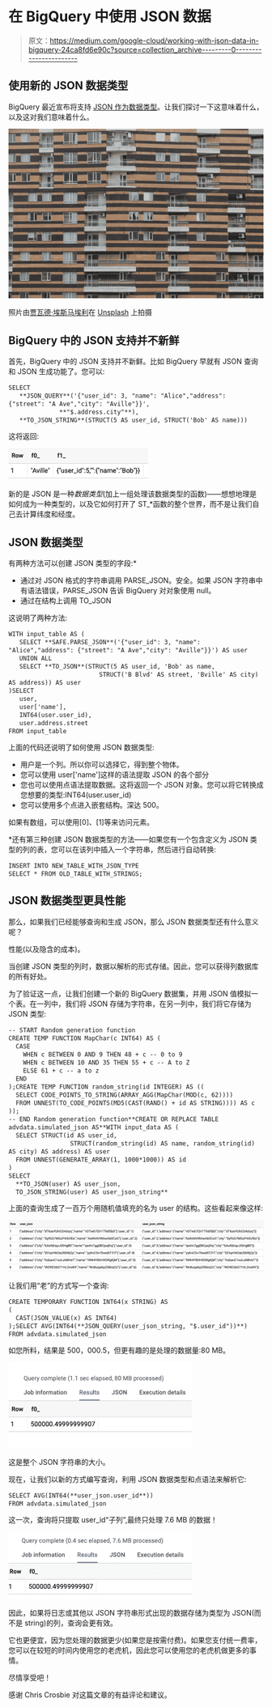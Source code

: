 # 在 BigQuery 中使用 JSON 数据

> 原文：<https://medium.com/google-cloud/working-with-json-data-in-bigquery-24ca8fd6e90c?source=collection_archive---------0----------------------->

## 使用新的 JSON 数据类型

BigQuery 最近宣布将支持 [JSON 作为数据类型](https://cloud.google.com/bigquery/docs/reference/standard-sql/json-data)。让我们探讨一下这意味着什么，以及这对我们意味着什么。

![](img/15681a53611e9b6123c1d7f54c64a825.png)

照片由[贾瓦德·埃斯马埃利](https://unsplash.com/@javad_esmaeili?utm_source=unsplash&utm_medium=referral&utm_content=creditCopyText)在 [Unsplash](https://unsplash.com/?utm_source=unsplash&utm_medium=referral&utm_content=creditCopyText) 上拍摄

## BigQuery 中的 JSON 支持并不新鲜

首先，BigQuery 中的 JSON 支持并不新鲜。比如 BigQuery 早就有 JSON 查询和 JSON 生成功能了。您可以:

```
SELECT 
   **JSON_QUERY**('{"user_id": 3, "name": "Alice","address": {"street": "A Ave","city": "Aville"}}',
              **"$.address.city"**),
   **TO_JSON_STRING**(STRUCT(5 AS user_id, STRUCT('Bob' AS name)))
```

这将返回:

![](img/f921bb0230a92eff9c45d6e99424f656.png)

新的是 JSON 是一种*数据类型*(加上一组处理该数据类型的函数)——想想地理是如何成为一种类型的，以及它如何打开了 ST_*函数的整个世界，而不是让我们自己去计算纬度和经度。

## JSON 数据类型

有两种方法可以创建 JSON 类型的字段:*

*   通过对 JSON 格式的字符串调用 PARSE_JSON。安全。如果 JSON 字符串中有语法错误，PARSE_JSON 告诉 BigQuery 对对象使用 null。
*   通过在结构上调用 TO_JSON

这说明了两种方法:

```
WITH input_table AS (
   SELECT **SAFE.PARSE_JSON**('{"user_id": 3, "name": "Alice","address": {"street": "A Ave","city": "Aville"}}') AS user
   UNION ALL
   SELECT **TO_JSON**(STRUCT(5 AS user_id, 'Bob' as name,
                         STRUCT('B Blvd' AS street, 'Bville' AS city) AS address)) AS user
)SELECT 
   user, 
   user['name'], 
   INT64(user.user_id),
   user.address.street
FROM input_table
```

上面的代码还说明了如何使用 JSON 数据类型:

*   用户是一个列。所以你可以选择它，得到整个物体。
*   您可以使用 user['name']这样的语法提取 JSON 的各个部分
*   您也可以使用点语法提取数据。这将返回一个 JSON 对象。您可以将它转换成您想要的类型:INT64(user.user_id)
*   您可以使用多个点进入嵌套结构。深达 500。

如果有数组，可以使用[0]、[1]等来访问元素。

*还有第三种创建 JSON 数据类型的方法——如果您有一个包含定义为 JSON 类型的列的表，您可以在该列中插入一个字符串，然后进行自动转换:

```
INSERT INTO NEW_TABLE_WITH_JSON_TYPE
SELECT * FROM OLD_TABLE_WITH_STRINGS;
```

## JSON 数据类型更具性能

那么，如果我们已经能够查询和生成 JSON，那么 JSON 数据类型还有什么意义呢？

性能(以及隐含的成本)。

当创建 JSON 类型的列时，数据以解析的形式存储。因此，您可以获得列数据库的所有好处。

为了验证这一点，让我们创建一个新的 BigQuery 数据集，并用 JSON 值模拟一个表。在一列中，我们将 JSON 存储为字符串，在另一列中，我们将它存储为 JSON 类型:

```
-- START Random generation function
CREATE TEMP FUNCTION MapChar(c INT64) AS (
  CASE
    WHEN c BETWEEN 0 AND 9 THEN 48 + c -- 0 to 9
    WHEN c BETWEEN 10 AND 35 THEN 55 + c -- A to Z
    ELSE 61 + c -- a to z
  END
);CREATE TEMP FUNCTION random_string(id INTEGER) AS ((
  SELECT CODE_POINTS_TO_STRING(ARRAY_AGG(MapChar(MOD(c, 62))))
  FROM UNNEST(TO_CODE_POINTS(MD5(CAST(RAND() + id AS STRING)))) AS c
));
-- END Random generation function**CREATE OR REPLACE TABLE advdata.simulated_json AS**WITH input_data AS (
  SELECT STRUCT(id AS user_id,
                 STRUCT(random_string(id) AS name, random_string(id) AS city) AS address) AS user
  FROM UNNEST(GENERATE_ARRAY(1, 1000*1000)) AS id
)
SELECT 
  **TO_JSON(user) AS user_json,
  TO_JSON_STRING(user) AS user_json_string**
```

上面的查询生成了一百万个用随机值填充的名为 user 的结构。这些看起来像这样:

![](img/df87931d053c29c8e703207e0e44b7a4.png)

让我们用“老”的方式写一个查询:

```
CREATE TEMPORARY FUNCTION INT64(x STRING) AS
(
  CAST(JSON_VALUE(x) AS INT64)
);SELECT AVG(INT64(**JSON_QUERY(user_json_string, "$.user_id"))**)
FROM advdata.simulated_json
```

如您所料，结果是 500，000.5，但更有趣的是处理的数据量:80 MB。

![](img/f57f8c6c36882412e7ca69a921f23503.png)

这是整个 JSON 字符串的大小。

现在，让我们以新的方式编写查询，利用 JSON 数据类型和点语法来解析它:

```
SELECT AVG(INT64(**user_json.user_id**))
FROM advdata.simulated_json
```

这一次，查询将只提取 user_id“子列”,最终只处理 7.6 MB 的数据！

![](img/bf80d24afd969f14679222130aa4ebe1.png)

因此，如果将日志或其他以 JSON 字符串形式出现的数据存储为类型为 JSON(而不是 string)的列，查询会更有效。

它也更便宜，因为您处理的数据更少(如果您是按需付费)。如果您支付统一费率，您可以在较短的时间内使用您的老虎机，因此您可以使用您的老虎机做更多的事情。

尽情享受吧！

感谢 Chris Crosbie 对这篇文章的有益评论和建议。